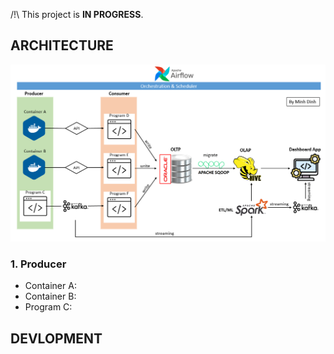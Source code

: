 /!\ This project is **IN PROGRESS**.

<h2>ARCHITECTURE</h2>

![](./pic/architecture.png)

<h3>1. Producer</h3>

* Container A: 
* Container B:
* Program C:

<h2>DEVLOPMENT</h2>


